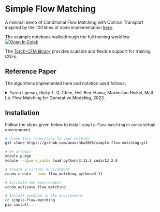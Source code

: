 # Simple Flow Matching
A minimal demo of Conditional Flow Matching with Optimal Transport inspired by the 100 lines of code implementation [here](https://gist.github.com/francois-rozet/fd6a820e052157f8ac6e2aa39e16c1aa).

The example notebook walksthrough the full training workflow [![Open In Colab](https://colab.research.google.com/assets/colab-badge.svg)](https://colab.research.google.com/github/anoushka2000/simple-flow-matching/blob/main/simple_flow_matching/train.ipynb)


The [Torch-CFM library](https://github.com/atong01/conditional-flow-matching) provides scalable and flexible support for training CNFs.


## Reference Paper

The algorithms implemented here and notation used follows:
<details>
<summary>
Yaron Lipman, Ricky T. Q. Chen, Heli Ben-Hamu, Maximilian Nickel, Matt Le. Flow Matching for Generative Modeling, 2023.
</summary>

```bibtex
@article{lipman2023flowmatchinggenerativemodeling,
      title={Flow Matching for Generative Modeling}, 
      author={Yaron Lipman and Ricky T. Q. Chen and Heli Ben-Hamu and Maximilian Nickel and Matt Le},
      year={2023},
      eprint={2210.02747},
      archivePrefix={arXiv},
      primaryClass={cs.LG},
      url={https://arxiv.org/abs/2210.02747}, 
}
```
</details>



## Installation
Follow the steps given below to install `simple-flow-matching` in `conda` virtual environment.

```bash
# Clone this repository to your machine
git clone https://github.com/anoushka2000/simple-flow-matching.git

# On artemis
module purge
module --ignore_cache load python/3.11.5 cuda/12.2.0

# Create a virtual environment
conda create --name flow_matching python=3.11

# Activate the environment
conda activate flow_matching

# Install package in the environment
cd simple-flow-matching
pip install .
```
